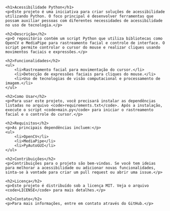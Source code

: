     <h1>Acessibilidade Python</h1>
    <p>Este projeto é uma iniciativa para criar soluções de acessibilidade utilizando Python. O foco principal é desenvolver ferramentas que possam auxiliar pessoas com diferentes necessidades de acessibilidade no uso de tecnologia.</p>

    <h2>Descrição</h2>
    <p>O repositório contém um script Python que utiliza bibliotecas como OpenCV e MediaPipe para rastreamento facial e controle de interface. O script permite controlar o cursor do mouse e realizar cliques usando movimentos faciais e expressões.</p>

    <h2>Funcionalidades</h2>
    <ul>
        <li>Rastreamento facial para movimentação do cursor.</li>
        <li>Detecção de expressões faciais para cliques do mouse.</li>
        <li>Uso de tecnologias de visão computacional e processamento de imagem.</li>
    </ul>

    <h2>Como Usar</h2>
    <p>Para usar este projeto, você precisará instalar as dependências listadas no arquivo <code>requirements.txt</code>. Após a instalação, execute o script <code>main.py</code> para iniciar o rastreamento facial e o controle do cursor.</p>

    <h2>Requisitos</h2>
    <p>As principais dependências incluem:</p>
    <ul>
        <li>OpenCV</li>
        <li>MediaPipe</li>
        <li>PyAutoGUI</li>
    </ul>

    <h2>Contribuições</h2>
    <p>Contribuições para o projeto são bem-vindas. Se você tem ideias para melhorar a acessibilidade ou adicionar novas funcionalidades, sinta-se à vontade para criar um pull request ou abrir uma issue.</p>

    <h2>Licença</h2>
    <p>Este projeto é distribuído sob a licença MIT. Veja o arquivo <code>LICENSE</code> para mais detalhes.</p>

    <h2>Contato</h2>
    <p>Para mais informações, entre em contato através do GitHub.</p>

